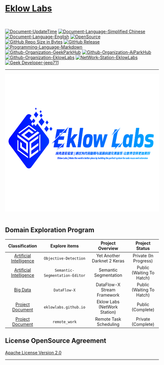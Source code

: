 # [Eklow Labs](https://eklowlabs.github.io)

<br>

[![Document-UpdateTime](https://img.shields.io/badge/Document%20UpdateTime-2020%2F04%2F24-darkorchid.svg?style=for-the-badge&logo=codacy&cacheSeconds=3600)]()
[![Document-Language-Simplified Chinese](https://img.shields.io/badge/Document%20Language%20Simplified%20Chinese-coral.svg?style=for-the-badge&logo=microsoft-word&cacheSeconds=3600)](./README_CN.md)
[![Document-Language-English](https://img.shields.io/badge/Document%20Language%20English-mediumpurple.svg?style=for-the-badge&logo=microsoft-word&cacheSeconds=3600)](./README.md)
[![OpenSource](https://img.shields.io/badge/OpenSource-%E2%9D%A4-brightgreen.svg?style=for-the-badge&logo=conekta&cacheSeconds=3600)]()
[![GitHub Repo Size in Bytes](https://img.shields.io/github/repo-size/eklowlabs/eklowlabs.github.io.svg?style=for-the-badge&logo=adobe-creative-cloud&cacheSeconds=3600)]()
[![GitHub Release](https://img.shields.io/github/release/eklowlabs/eklowlabs.github.io.svg?style=for-the-badge&cacheSeconds=3600)]()
[![Programming-Language-Markdown](https://img.shields.io/badge/Programming%2Languag-Markdown-red.svg?style=for-the-badge&logo=markdown&logoColor=white&cacheSeconds=3600)]()
[![Github-Organization-GeekParkHub](https://img.shields.io/badge/Organization-geekparkhub-blue.svg?style=for-the-badge&logo=microsoft-teams&logoColor=white&cacheSeconds=3600)](https://github.com/geekparkhub)
[![Github-Organization-AiParkHub](https://img.shields.io/badge/Organization-aiparkhub-magenta.svg?style=for-the-badge&logo=microsoft-teams&logoColor=white&cacheSeconds=3600)](https://github.com/aiparkhub)
[![Github-Organization-EklowLabs](https://img.shields.io/badge/Organization-eklowlabs-coral.svg?style=for-the-badge&logo=microsoft-teams&logoColor=white&cacheSeconds=3600)](https://github.com/eklowlabs)
[![NetWork-Station-EklowLabs](https://img.shields.io/badge/NetWork%20Station-Eklow%20Labs-yellow.svg?style=for-the-badge&logo=github&cacheSeconds=3600)](https://github.com/eklowlabs)
[![Geek Developer-jeep711](https://img.shields.io/badge/Geek%20Developer-jeep711-azure2.svg?style=for-the-badge&logo=opsgenie&cacheSeconds=3600)](https://github.com/jeep711)

------------

<div align="center">
  <img src="resource/group_sign/eklowlabs_organization_sign_(rgb).svg" alt="eklowlabs_organization_sign" title="eklowlabs_organization_sign" style="width:1280px;height:450px">
</div>
<br>

## Domain Exploration Program

| Classification | Explore items | Project Overview | Project Status | 
|:-----:|:-----:|:-----:|:-----:|
|[Artificial Intelligence]() | `Objective-Detection` | Yet Another Darknet 2 Keras | Private (In Progress) |
|[Artificial Intelligence]() | `Semantic-Segmentation-Editor` | Semantic Segmentation | Public (Waiting To Hatch) |
|[Big Data]() | `DataFlow-X` | DataFlow-X Stream Framework | Public (Waiting To Hatch) |
|[Project Document]() | `eklowlabs.github.io` | Eklow Labs (NetWork Station) | Public (Complete) |
|[Project Document]() | `remote_work` | Remote Task Scheduling | Private (Complete) |


## License OpenSource Agreement
 [Apache License Version 2.0](./LICENSE)
 
 ---------
